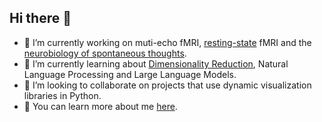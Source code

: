 ## Hi there 👋

- 🔭 I’m currently working on muti-echo fMRI, [resting-state](https://www.jneurosci.org/content/41/6/1130.abstract) fMRI and the [neurobiology of spontaneous thoughts](https://www.biorxiv.org/content/10.1101/2024.06.05.596482v1.abstract).
- 🌱 I’m currently learning about [Dimensionality Reduction](https://www.frontiersin.org/journals/human-neuroscience/articles/10.3389/fnhum.2023.1134012/full), Natural Language Processing and Large Language Models.
- 👯 I’m looking to collaborate on projects that use dynamic visualization libraries in Python.
- 💬 You can learn more about me [here](https://javiergcas.github.io).
<!--
**javiergcas/javiergcas** is a ✨ _special_ ✨ repository because its `README.md` (this file) appears on your GitHub profile.

Here are some ideas to get you started:

- 🔭 I’m currently working on ...
- 🌱 I’m currently learning ...
- 👯 I’m looking to collaborate on ...
- 🤔 I’m looking for help with ...
- 💬 Ask me about ...
- 📫 How to reach me: ...
- 😄 Pronouns: ...
- ⚡ Fun fact: ...
-->
